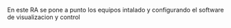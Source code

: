 En este RA se pone a punto los equipos intalado y configurando el software de visualizacion y control
